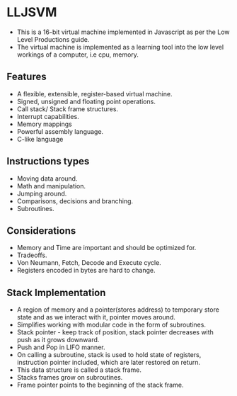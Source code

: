 # LLJSVM

- This is a 16-bit virtual machine implemented in Javascript as per the Low Level Productions guide.
- The virtual machine is implemented as a learning tool into the low level workings of a computer, i.e cpu, memory.

## Features

- A flexible, extensible, register-based virtual machine.
- Signed, unsigned and floating point operations.
- Call stack/ Stack frame structures.
- Interrupt capabilities.
- Memory mappings
- Powerful assembly language.
- C-like language

## Instructions types

- Moving data around.
- Math and manipulation.
- Jumping around.
- Comparisons, decisions and branching.
- Subroutines.

## Considerations

- Memory and Time are important and should be optimized for.
- Tradeoffs.
- Von Neumann, Fetch, Decode and Execute cycle.
- Registers encoded in bytes are hard to change.

## Stack Implementation

- A region of memory and a pointer(stores address) to temporary store state and as we interact with it, pointer moves around.
- Simplifies working with modular code in the form of subroutines.
- Stack pointer - keep track of position, stack pointer decreases with push as it grows downward.
- Push and Pop in LIFO manner.
- On calling a subroutine, stack is used to hold state of registers, instruction pointer included, which are later restored on return. 
- This data structure is called a stack frame.
- Stacks frames grow on subroutines.
- Frame pointer points to the beginning of the stack frame.
